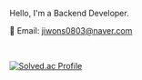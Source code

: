 Hello, I'm a Backend Developer.


📧 Email: [jiwons0803@naver.com](mailto:jiwons0803@naver.com)
<br>

<br/>

[![Solved.ac Profile](http://mazassumnida.wtf/api/v2/generate_badge?boj=besk0803)](https://solved.ac/besk0803/)

<br/>




<!-- ### This is my projects -->

<!-- [![Readme Card](https://github-readme-stats.vercel.app/api/pin/?username=jiwon83&repo=Group-Buying-Flatform-Grobing)](https://github.com/jiwon83/Group-Buying-Flatform-Grobing)

[![Readme Card](https://github-readme-stats.vercel.app/api/pin/?repo=ALLBACK-2022)](https://github.com/ALLBACK-2022)


[![Readme Card](https://github-readme-stats.vercel.app/api/pin/?username=jiwon83&repo=WithMe_Hobby-Matching-Platform)](https://github.com/jiwon83/WithMe_Hobby-Matching-Platform)
 -->

